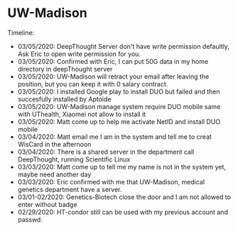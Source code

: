 # UW-Madison

Timeline:

* 03/05/2020: DeepThought Server don't have write permission defaultly, Ask Eric to open write permission for you.
* 03/05/2020: Confirmed with Eric, I can put 50G data in my home directory in deepThought server
* 03/05/2020: UW-Madison will retract your email after leaving the position, but you can keep it with 0 salary contract.
* 03/05/2020: I installed Google play to install DUO but failed and then succesfully installed by Aptoide
* 03/05/2020: UW-Madison manage system require DUO mobile same with UThealth, Xiaomei not allow to install it
* 03/05/2020: Matt come up to help me activate NetID and install DUO mobile
* 03/04/2020: Matt email me I am in the system and tell me to creat WisCard in the afternoon
* 03/04/2020: There is a shared server in the department call DeepThought, running Scientific Linux
* 03/03/2020: Matt come up to tell me my name is not in the system yet, maybe need another day
* 03/03/2020: Eric confirmed with me that UW-Madison, medical genetics department have a server.
* 03/01-02/2020: Genetics-Biotech close the door and I am not allowed to enter without badge
* 02/29/2020: HT-condor still can be used with my previous account and passwd. 
